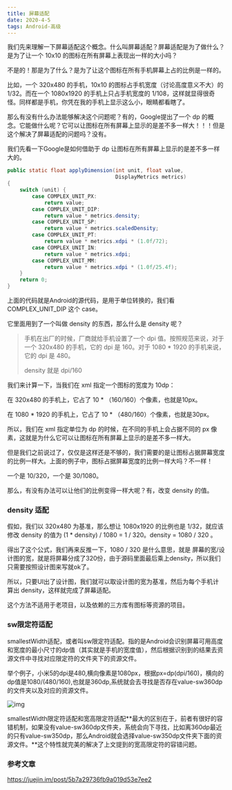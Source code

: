 ```yaml
---
title: 屏幕适配
date: 2020-4-5
tags: Android-高级
---
```


我们先来理解一下屏幕适配这个概念。什么叫屏幕适配？屏幕适配是为了做什么？是为了让一个 10x10 的图标在所有屏幕上表现出一样的大小吗？

不是的！那是为了什么？是为了让这个图标在所有手机屏幕上占的比例是一样的。

比如，一个 320x480 的手机，10x10 的图标占手机宽度（讨论高度意义不大）的 1/32。而在一个 1080x1920 的手机上只占手机宽度的 1/108，这样就显得很奇怪。同样都是手机，你凭在我的手机上显示这么小，眼睛都看瞎了。

那么有没有什么办法能够解决这个问题呢？有的，Google提出了一个 dp 的概念。它能做什么呢？它可以让图标在所有屏幕上显示的是差不多一样大！！！但是这个解决了屏幕适配的问题吗？没有。

我们先看一下Google是如何借助于 dp 让图标在所有屏幕上显示的是差不多一样大的。

```java
public static float applyDimension(int unit, float value,
                                   DisplayMetrics metrics)
{
    switch (unit) {
        case COMPLEX_UNIT_PX:
            return value;
        case COMPLEX_UNIT_DIP:
            return value * metrics.density;
        case COMPLEX_UNIT_SP:
            return value * metrics.scaledDensity;
        case COMPLEX_UNIT_PT:
            return value * metrics.xdpi * (1.0f/72);
        case COMPLEX_UNIT_IN:
            return value * metrics.xdpi;
        case COMPLEX_UNIT_MM:
            return value * metrics.xdpi * (1.0f/25.4f);
    }
    return 0;
}

```

上面的代码就是Android的源代码，是用于单位转换的，我们看 COMPLEX_UNIT_DIP 这个 case。

它里面用到了一个叫做 density 的东西，那么什么是 density 呢？

> 手机在出厂的时候，厂商就给手机设置了一个 dpi 值。按照规范来说，对于一个 320x480 的手机，它的 dpi 是 160。对于 1080 * 1920 的手机来说，它的 dpi 是 480。
>
> density 就是 dpi/160

我们来计算一下，当我们在 xml 指定一个图标的宽度为 10dp：

在 320x480 的手机上，它占了 10 * （160/160）个像素，也就是10px。

在 1080 * 1920 的手机上，它占了 10 * （480/160）个像素，也就是30px。

所以，我们在 xml 指定单位为 dp 的时候，在不同的手机上会占据不同的 px 像素，这就是为什么它可以让图标在所有屏幕上显示的是差不多一样大。

但是我们之前说过了，仅仅是这样还是不够的，我们需要的是让图标占据屏幕宽度的比例一样大。上面的例子中，图标占据屏幕宽度的比例一样大吗？不一样！

一个是 10/320，一个是 30/1080。

那么，有没有办法可以让他们的比例变得一样大呢？有，改变 density 的值。



### density 适配

假如，我们以 320x480 为基准，那么想让 1080x1920 的比例也是 1/32，就应该修改 density 的值为 (1 * density) / 1080 = 1 / 320。density = 1080 / 320 。

得出了这个公式，我们再来反推一下，1080 / 320 是什么意思，就是 屏幕的宽/设计图的宽，就是将屏幕分成了320份，由于源码里面最后乘上density，所以我们只需要按照设计图来写就ok了。

所以，只要UI出了设计图，我们就可以取设计图的宽为基准，然后为每个手机计算出 density，这样就完成了屏幕适配。

这个方法不适用于老项目，以及依赖的三方库有图标等资源的项目。



### sw限定符适配

smallestWidth适配，或者叫sw限定符适配。指的是Android会识别屏幕可用高度和宽度的最小尺寸的dp值（其实就是手机的宽度值），然后根据识别到的结果去资源文件中寻找对应限定符的文件夹下的资源文件。

举个例子，小米5的dpi是480,横向像素是1080px，根据px=dp(dpi/160)，横向的dp值是1080/(480/160),也就是360dp,系统就会去寻找是否存在value-sw360dp的文件夹以及对应的资源文件。



![img](https://mmbiz.qpic.cn/mmbiz_png/MOu2ZNAwZwM8N9ib5zKnRXY6SJWDpicUwhBdMsGEN4pic81MY6IFOEHJTGowPiaTYlQk7AlK1RPMKaKjr4seUJCDdw/640?wx_fmt=png&tp=webp&wxfrom=5&wx_lazy=1&wx_co=1)



smallestWidth限定符适配和宽高限定符适配**最大的区别在于，前者有很好的容错机制，如果没有value-sw360dp文件夹，系统会向下寻找，比如离360dp最近的只有value-sw350dp，那么Android就会选择value-sw350dp文件夹下面的资源文件。**这个特性就完美的解决了上文提到的宽高限定符的容错问题。



### 参考文章

https://juejin.im/post/5b7a29736fb9a019d53e7ee2